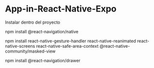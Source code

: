 # App-in-React-Native-Expo

Instalar dentro del proyecto 

npm install @react-navigation/native

npm install react-native-gesture-handler react-native-reanimated react-native-screens react-native-safe-area-context @react-native-community/masked-view

npm install @react-navigation/drawer
